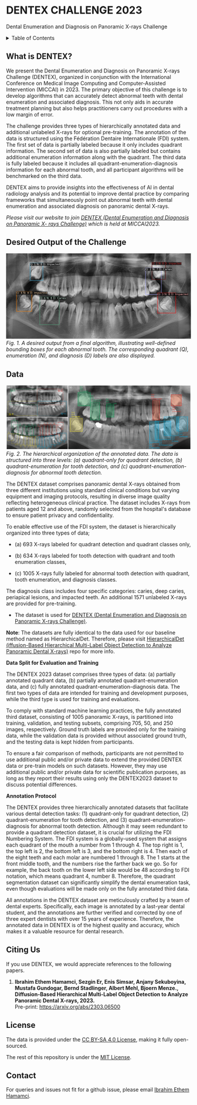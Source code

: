 # DENTEX CHALLENGE 2023 
Dental Enumeration and Diagnosis on Panoramic X-rays Challenge


<details><summary>Table of Contents</summary><p>
  
* [What is DENTEX?](#what-is-dentex)
* [Desired Output of the Challenge](#desired-output-of-the-challenge)
* [Data](#data)
* [Citing Us](#citing-us)
* [License](#license)
* [Contact](#contact)
  
</p></details><p></p>


## What is DENTEX?
We present the Dental Enumeration and Diagnosis on Panoramic X-rays Challenge (DENTEX), organized in conjunction with the International Conference on Medical Image Computing and Computer-Assisted Intervention (MICCAI) in 2023. The primary objective of this challenge is to develop algorithms that can accurately detect abnormal teeth with dental enumeration and associated diagnosis. This not only aids in accurate treatment planning but also helps practitioners carry out procedures with a low margin of error.

The challenge provides three types of hierarchically annotated data and additional unlabeled X-rays for optional pre-training. The annotation of the data is structured using the Fédération Dentaire Internationale (FDI) system. The first set of data is partially labeled because it only includes quadrant information. The second set of data is also partially labeled but contains additional enumeration information along with the quadrant. The third data is fully labeled because it includes all quadrant-enumeration-diagnosis information for each abnormal tooth, and all participant algorithms will be benchmarked on the third data. 

DENTEX aims to provide insights into the effectiveness of AI in dental radiology analysis and its potential to improve dental practice by comparing frameworks that simultaneously point out abnormal teeth with dental enumeration and associated diagnosis on panoramic dental X-rays.

*Please visit our website to join [DENTEX (Dental Enumeration and Diagnosis on Panoramic X- rays Challenge)](https://dentex.grand-challenge.org/) which is held at MICCAI2023.*

## Desired Output of the Challenge
![Fig. 1. A desired output from a final algorithm, illustrating well-defined bounding boxes for each abnormal tooth. The corresponding quadrant (Q), enumeration (N), and diagnosis (D) labels are also displayed.](figures/output.png)
*Fig. 1. A desired output from a final algorithm, illustrating well-defined bounding boxes for each abnormal tooth. The corresponding quadrant (Q), enumeration (N), and diagnosis (D) labels are also displayed.*


## Data
![Fig. 2. The hierarchical organization of the annotated data. The data is structured into three levels: (a) quadrant-only for quadrant detection, (b) quadrant-enumeration for tooth detection, and (c) quadrant-enumeration-diagnosis for abnormal tooth detection.](figures/data.png)
*Fig. 2. The hierarchical organization of the annotated data. The data is structured into three levels: (a) quadrant-only for quadrant detection, (b) quadrant-enumeration for tooth detection, and (c) quadrant-enumeration-diagnosis for abnormal tooth detection.*

The DENTEX dataset comprises panoramic dental X-rays obtained from three different institutions using standard clinical conditions but varying equipment and imaging protocols, resulting in diverse image quality reflecting heterogeneous clinical practice. The dataset includes X-rays from patients aged 12 and above, randomly selected from the hospital's database to ensure patient privacy and confidentiality.

To enable effective use of the FDI system, the dataset is hierarchically organized into three types of data;

*   (a) 693 X-rays labeled for quadrant detection and quadrant classes only,

*   (b) 634 X-rays labeled for tooth detection with quadrant and tooth enumeration classes,

*   (c) 1005 X-rays fully labeled for abnormal tooth detection with quadrant, tooth enumeration, and diagnosis classes.

The diagnosis class includes four specific categories: caries, deep caries, periapical lesions, and impacted teeth. An additional 1571 unlabeled X-rays are provided for pre-training. 

* The dataset is used for [DENTEX (Dental Enumeration and Diagnosis on Panoramic X-rays Challenge)](https://dentex.grand-challenge.org/). 

**Note**: The datasets are fully identical to the data used for our baseline method named as HierarchicalDet. Therefore, please visit [HierarchicalDet (iffusion-Based Hierarchical Multi-Label Object Detection to Analyze Panoramic Dental X-rays)](https://github.com/ibrahimethemhamamci/HierarchicalDet) repo for more info.

**Data Split for Evaluation and Training**

The DENTEX 2023 dataset comprises three types of data: (a) partially annotated quadrant data, (b) partially annotated quadrant-enumeration data, and (c) fully annotated quadrant-enumeration-diagnosis data. The first two types of data are intended for training and development purposes, while the third type is used for training and evaluations.

To comply with standard machine learning practices, the fully annotated third dataset, consisting of 1005 panoramic X-rays, is partitioned into training, validation, and testing subsets, comprising 705, 50, and 250 images, respectively. Ground truth labels are provided only for the training data, while the validation data is provided without associated ground truth, and the testing data is kept hidden from participants.

To ensure a fair comparison of methods, participants are not permitted to use additional public and/or private data to extend the provided DENTEX data or pre-train models on such datasets. However, they may use additional public and/or private data for scientific publication purposes, as long as they report their results using only the DENTEX2023 dataset to discuss potential differences.

**Annotation Protocol**

The DENTEX provides three hierarchically annotated datasets that facilitate various dental detection tasks: (1) quadrant-only for quadrant detection, (2) quadrant-enumeration for tooth detection, and (3) quadrant-enumeration-diagnosis for abnormal tooth detection. Although it may seem redundant to provide a quadrant detection dataset, it is crucial for utilizing the FDI Numbering System. The FDI system is a globally-used system that assigns each quadrant of the mouth a number from 1 through 4. The top right is 1, the top left is 2, the bottom left is 3, and the bottom right is 4. Then each of the eight teeth and each molar are numbered 1 through 8. The 1 starts at the front middle tooth, and the numbers rise the farther back we go. So for example, the back tooth on the lower left side would be 48 according to FDI notation, which means quadrant 4, number 8. Therefore, the quadrant segmentation dataset can significantly simplify the dental enumeration task, even though evaluations will be made only on the fully annotated third data.

All annotations in the DENTEX dataset are meticulously crafted by a team of dental experts. Specifically, each image is annotated by a last-year dental student, and the annotations are further verified and corrected by one of three expert dentists with over 15 years of experience. Therefore, the annotated data in DENTEX is of the highest quality and accuracy, which makes it a valuable resource for dental research.

## Citing Us

If you use DENTEX, we would appreciate references to the following papers. 

1. **Ibrahim Ethem Hamamci, Sezgin Er, Enis Simsar, Anjany Sekuboyina, Mustafa Gundogar, Bernd Stadlinger, Albert Mehl, Bjoern Menze., Diffusion-Based Hierarchical Multi-Label Object Detection to Analyze Panoramic Dental X-rays, 2023.**<br  />Pre-print: https://arxiv.org/abs/2303.06500


## License
The data is provided under the [CC BY-SA 4.0 License](https://creativecommons.org/licenses/by-sa/4.0/), making it fully open-sourced.

The rest of this repository is under the [MIT License](https://choosealicense.com/licenses/mit/).


## Contact
For queries and issues not fit for a github issue, please email [Ibrahim Ethem Hamamci](mailto:ibrahim.hamamci@uzh.ch).

